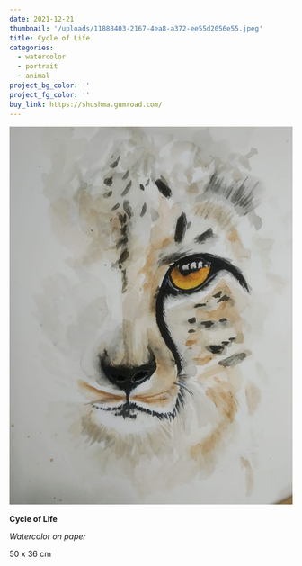 ```yaml
---
date: 2021-12-21
thumbnail: '/uploads/11888403-2167-4ea8-a372-ee55d2056e55.jpeg'
title: Cycle of Life
categories:
  - watercolor
  - portrait
  - animal
project_bg_color: ''
project_fg_color: ''
buy_link: https://shushma.gumroad.com/
---
```


![](/uploads/11888403-2167-4ea8-a372-ee55d2056e55.jpeg)

**Cycle of Life**

_Watercolor on paper_

50 x 36 cm
